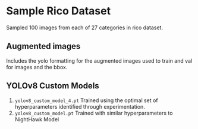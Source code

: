# Sample Rico Dataset
Sampled 100 images from each of 27 categories in rico dataset.
## Augmented images 
Includes the yolo formatting for the augmented images used to train and val for images and the bbox.
## YOLOv8 Custom Models

 1. `yolov8_custom_model_4.pt` Trained using the optimal set of hyperparameters identified through experimentation.
 2. `yolov8_custom_model.pt` Trained with similar hyperparameters to NightHawk Model
